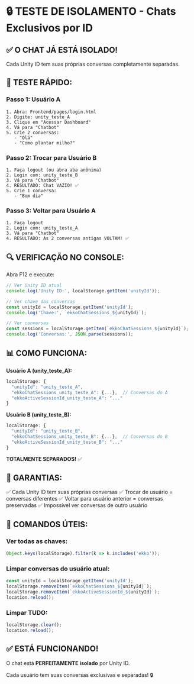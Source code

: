 # 🔒 TESTE DE ISOLAMENTO - Chats Exclusivos por ID

## ✅ O CHAT JÁ ESTÁ ISOLADO!

Cada Unity ID tem suas próprias conversas completamente separadas.

## 🧪 TESTE RÁPIDO:

### Passo 1: Usuário A
```
1. Abra: Frontend/pages/login.html
2. Digite: unity_teste_A
3. Clique em "Acessar Dashboard"
4. Vá para "Chatbot"
5. Crie 2 conversas:
   - "Olá"
   - "Como plantar milho?"
```

### Passo 2: Trocar para Usuário B
```
1. Faça logout (ou abra aba anônima)
2. Login com: unity_teste_B
3. Vá para "Chatbot"
4. RESULTADO: Chat VAZIO! ✅
5. Crie 1 conversa:
   - "Bom dia"
```

### Passo 3: Voltar para Usuário A
```
1. Faça logout
2. Login com: unity_teste_A
3. Vá para "Chatbot"
4. RESULTADO: As 2 conversas antigas VOLTAM! ✅
```

## 🔍 VERIFICAÇÃO NO CONSOLE:

Abra F12 e execute:

```javascript
// Ver Unity ID atual
console.log('Unity ID:', localStorage.getItem('unityId'));

// Ver chave das conversas
const unityId = localStorage.getItem('unityId');
console.log('Chave:', `ekkoChatSessions_${unityId}`);

// Ver conversas
const sessions = localStorage.getItem(`ekkoChatSessions_${unityId}`);
console.log('Conversas:', JSON.parse(sessions));
```

## 📊 COMO FUNCIONA:

**Usuário A (unity_teste_A):**
```javascript
localStorage: {
  "unityId": "unity_teste_A",
  "ekkoChatSessions_unity_teste_A": {...},  // Conversas do A
  "ekkoActiveSessionId_unity_teste_A": "..."
}
```

**Usuário B (unity_teste_B):**
```javascript
localStorage: {
  "unityId": "unity_teste_B",
  "ekkoChatSessions_unity_teste_B": {...},  // Conversas do B
  "ekkoActiveSessionId_unity_teste_B": "..."
}
```

**TOTALMENTE SEPARADOS!** ✅

## 🎯 GARANTIAS:

✅ Cada Unity ID tem suas próprias conversas
✅ Trocar de usuário = conversas diferentes
✅ Voltar para usuário anterior = conversas preservadas
✅ Impossível ver conversas de outro usuário

## 🔧 COMANDOS ÚTEIS:

### Ver todas as chaves:
```javascript
Object.keys(localStorage).filter(k => k.includes('ekko'));
```

### Limpar conversas do usuário atual:
```javascript
const unityId = localStorage.getItem('unityId');
localStorage.removeItem(`ekkoChatSessions_${unityId}`);
localStorage.removeItem(`ekkoActiveSessionId_${unityId}`);
location.reload();
```

### Limpar TUDO:
```javascript
localStorage.clear();
location.reload();
```

## ✅ ESTÁ FUNCIONANDO!

O chat está **PERFEITAMENTE isolado** por Unity ID.

Cada usuário tem suas conversas exclusivas e separadas! 🔒
